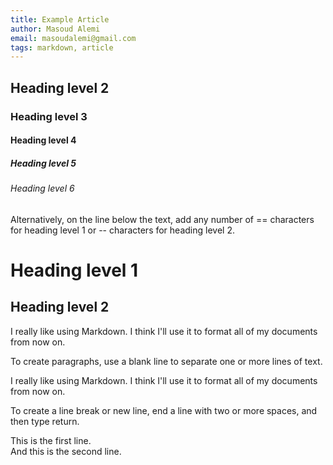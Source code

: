 ```yaml
---
title: Example Article
author: Masoud Alemi
email: masoudalemi@gmail.com
tags: markdown, article
---
```


## Heading level 2

### Heading level 3

#### Heading level 4

##### Heading level 5

###### Heading level 6

Alternatively, on the line below the text, add any number of == characters for heading level 1 or -- characters for heading level 2.

<!--more-->

Heading level 1
===============

Heading level 2
---------------

I really like using Markdown. I think I'll use it to format all of my documents from now on.

To create paragraphs, use a blank line to separate one or more lines of text.

I really like using Markdown.
I think I'll use it to format all of my documents from now on.

To create a line break or new line, end a line with two or more spaces, and then type return.

This is the first line.  
And this is the second line.
